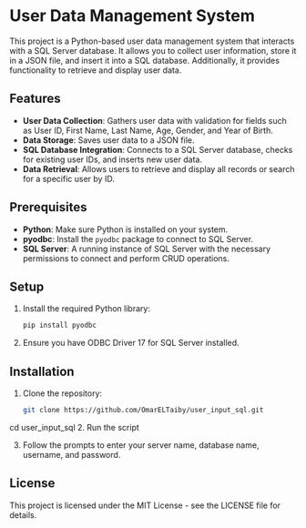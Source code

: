 # User Data Management System

This project is a Python-based user data management system that interacts with a SQL Server database. It allows you to collect user information, store it in a JSON file, and insert it into a SQL database. Additionally, it provides functionality to retrieve and display user data.

## Features

- **User Data Collection**: Gathers user data with validation for fields such as User ID, First Name, Last Name, Age, Gender, and Year of Birth.
- **Data Storage**: Saves user data to a JSON file.
- **SQL Database Integration**: Connects to a SQL Server database, checks for existing user IDs, and inserts new user data.
- **Data Retrieval**: Allows users to retrieve and display all records or search for a specific user by ID.

## Prerequisites

- **Python**: Make sure Python is installed on your system.
- **pyodbc**: Install the `pyodbc` package to connect to SQL Server.
- **SQL Server**: A running instance of SQL Server with the necessary permissions to connect and perform CRUD operations.

## Setup

1. Install the required Python library:
    ```bash
    pip install pyodbc
    ```

2. Ensure you have ODBC Driver 17 for SQL Server installed.

## Installation

1. Clone the repository:

   ```bash
   git clone https://github.com/OmarELTaiby/user_input_sql.git
cd user_input_sql
2. Run the script

3. Follow the prompts to enter your server name, database name, username, and password.







## License
This project is licensed under the MIT License - see the LICENSE file for details.
